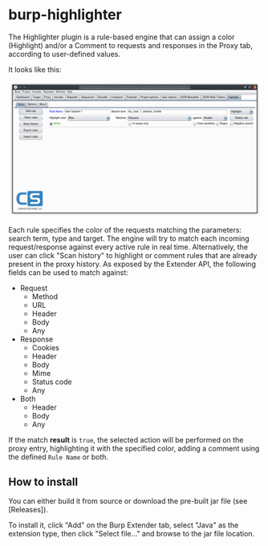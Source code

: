 # burp-highlighter

The Highlighter plugin is a rule-based engine that can assign a color (Highlight) and/or a Comment to requests and responses in the Proxy tab, according to user-defined values.

It looks like this:

![Highlighter plugin](images/highlighter_1.png)

Each rule specifies the color of the requests matching the parameters: search term, type and target. The engine will try to match each incoming request/response against every active rule in real time. Alternatively, the user can click "Scan history" to highlight or comment rules that are already present in the proxy history. As exposed by the Extender API, the following fields can be used to match against:

* Request
	* Method
	* URL
	* Header
	* Body
	* Any
* Response
	* Cookies
	* Header
	* Body
	* Mime
	* Status code
	* Any
* Both
	* Header
	* Body
	* Any

If the match **result** is `true`, the selected action will be performed on the proxy entry, highlighting it with the specified color, adding a comment using the defined `Rule Name` or both. 

## How to install

You can either build it from source or download the pre-built jar file (see [Releases]).

To install it, click "Add" on the Burp Extender tab, select "Java" as the extension type, then click "Select file..." and browse to the jar file location.

